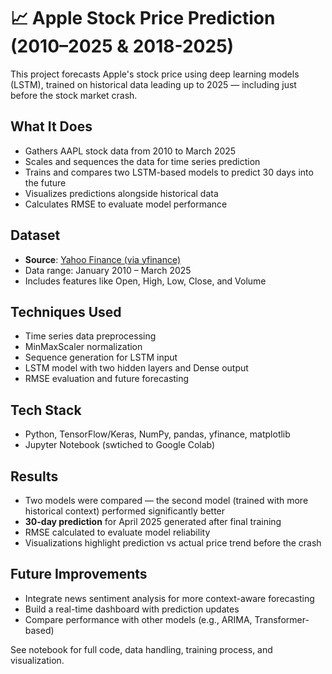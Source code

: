 # 📈 Apple Stock Price Prediction (2010–2025 & 2018-2025)

This project forecasts Apple's stock price using deep learning models (LSTM), trained on historical data leading up to 2025 — including just before the stock market crash.

## What It Does

- Gathers AAPL stock data from 2010 to March 2025
- Scales and sequences the data for time series prediction
- Trains and compares two LSTM-based models to predict 30 days into the future
- Visualizes predictions alongside historical data
- Calculates RMSE to evaluate model performance

## Dataset

- **Source**: [Yahoo Finance (via yfinance)](https://pypi.org/project/yfinance/)
- Data range: January 2010 – March 2025
- Includes features like Open, High, Low, Close, and Volume

## Techniques Used

- Time series data preprocessing
- MinMaxScaler normalization
- Sequence generation for LSTM input
- LSTM model with two hidden layers and Dense output
- RMSE evaluation and future forecasting

## Tech Stack

- Python, TensorFlow/Keras, NumPy, pandas, yfinance, matplotlib
- Jupyter Notebook (swtiched to Google Colab)

## Results

- Two models were compared — the second model (trained with more historical context) performed significantly better
- **30-day prediction** for April 2025 generated after final training
- RMSE calculated to evaluate model reliability
- Visualizations highlight prediction vs actual price trend before the crash

## Future Improvements

- Integrate news sentiment analysis for more context-aware forecasting
- Build a real-time dashboard with prediction updates
- Compare performance with other models (e.g., ARIMA, Transformer-based)

See notebook for full code, data handling, training process, and visualization.
